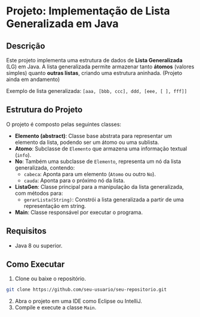 # Projeto: Implementação de Lista Generalizada em Java

## Descrição
Este projeto implementa uma estrutura de dados de **Lista Generalizada** (LG) em Java. A lista generalizada permite armazenar tanto **átomos** (valores simples) quanto **outras listas**, criando uma estrutura aninhada. (Projeto ainda em andamento)

Exemplo de lista generalizada: `[aaa, [bbb, ccc], ddd, [eee, [ ], fff]]`

## Estrutura do Projeto
O projeto é composto pelas seguintes classes:

- **Elemento (abstract)**: Classe base abstrata para representar um elemento da lista, podendo ser um átomo ou uma sublista.
- **Atomo**: Subclasse de `Elemento` que armazena uma informação textual (`info`).
- **No**: Também uma subclasse de `Elemento`, representa um nó da lista generalizada, contendo:
  - `cabeca`: Aponta para um elemento (`Atomo` ou outro `No`).
  - `cauda`: Aponta para o próximo nó da lista.
- **ListaGen**: Classe principal para a manipulação da lista generalizada, com métodos para:
  - `gerarLista(String)`: Constrói a lista generalizada a partir de uma representação em string.
- **Main**: Classe responsável por executar o programa.

## Requisitos
- Java 8 ou superior.

## Como Executar
1. Clone ou baixe o repositório.
```bash
git clone https://github.com/seu-usuario/seu-repositorio.git
```
2. Abra o projeto em uma IDE como Eclipse ou IntelliJ.
3. Compile e execute a classe `Main`.
